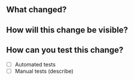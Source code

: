 ## What changed?

<!-- include a link to a GitHub issue, if applicable -->

## How will this change be visible?

<!-- pages, components, etc. -->

## How can you test this change?

- [ ] Automated tests
- [ ] Manual tests (describe)
